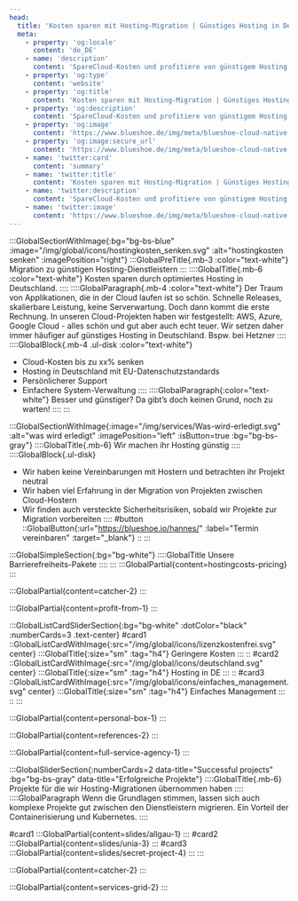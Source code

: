 ```yaml
---
head:
  title: 'Kosten sparen mit Hosting-Migration | Günstiges Hosting in Deutschland'
  meta:
    - property: 'og:locale'
      content: 'de_DE'
    - name: 'description'
      content: 'SpareCloud-Kosten und profitiere von günstigem Hosting in Deutschland. Wir haben viel Erfahrung in der Migration von Projekten von AWA, Google, Azure zu einem deutschen Anbieter.'
    - property: 'og:type'
      content: 'website'
    - property: 'og:title'
      content: 'Kosten sparen mit Hosting-Migration | Günstiges Hosting in Deutschland'
    - property: 'og:description'
      content: 'SpareCloud-Kosten und profitiere von günstigem Hosting in Deutschland. Wir haben viel Erfahrung in der Migration von Projekten von AWA, Google, Azure zu einem deutschen Anbieter.'
    - property: 'og:image'
      content: 'https://www.blueshoe.de/img/meta/blueshoe-cloud-native-devlopment.png'
    - property: 'og:image:secure_url'
      content: 'https://www.blueshoe.de/img/meta/blueshoe-cloud-native-devlopment.png'
    - name: 'twitter:card'
      content: 'summary'
    - name: 'twitter:title'
      content: 'Kosten sparen mit Hosting-Migration | Günstiges Hosting in Deutschland'
    - name: 'twitter:description'
      content: 'SpareCloud-Kosten und profitiere von günstigem Hosting in Deutschland. Wir haben viel Erfahrung in der Migration von Projekten von AWA, Google, Azure zu einem deutschen Anbieter.'
    - name: 'twitter:image'
      content: 'https://www.blueshoe.de/img/meta/blueshoe-cloud-native-devlopment.png'
---
```


:::GlobalSectionWithImage{:bg="bg-bs-blue" :image="/img/global/icons/hostingkosten_senken.svg" :alt="hostingkosten senken" :imagePosition="right"}
:::GlobalPreTitle{.mb-3 :color="text-white"}
Migration zu günstigen Hosting-Dienstleistern
:::
::::GlobalTitle{.mb-6 :color="text-white"}
Kosten sparen durch optimiertes Hosting in Deutschland.
::::
::::GlobalParagraph{.mb-4 :color="text-white"}
Der Traum von Applikationen, die in der Cloud laufen ist so schön. Schnelle Releases, skalierbare Leistung, keine Serverwartung. Doch dann kommt die erste Rechnung. In unseren Cloud-Projekten haben wir festgestellt: AWS, Azure, Google Cloud - alles schön und gut aber auch echt teuer. Wir setzen daher immer häufiger auf günstiges Hosting in Deutschland. Bspw. bei Hetzner
::::
::::GlobalBlock{.mb-4 .ul-disk :color="text-white"}
- Cloud-Kosten bis zu xx% senken
- Hosting in Deutschland mit EU-Datenschutzstandards
- Persönlicherer Support
- Einfachere System-Verwaltung
::::
::::GlobalParagraph{:color="text-white"}
Besser und günstiger? Da gibt’s doch keinen Grund, noch zu warten!
::::
:::


<!--- Wir machen ihr Hosting günstig --->
:::GlobalSectionWithImage{:image="/img/services/Was-wird-erledigt.svg" :alt="was wird erledigt" :imagePosition="left" :isButton=true :bg="bg-bs-gray"}
::::GlobalTitle{.mb-6}
Wir machen ihr Hosting günstig
::::
::::GlobalBlock{.ul-disk}
- Wir haben keine Vereinbarungen mit Hostern und betrachten ihr Projekt neutral
- Wir haben viel Erfahrung in der Migration von Projekten zwischen Cloud-Hostern
- Wir finden auch versteckte Sicherheitsrisiken, sobald wir Projekte zur Migration vorbereiten
::::
#button
::GlobalButton{:url="https://blueshoe.io/hannes/" :label="Termin vereinbaren" :target="_blank"}
::
:::

<!--- Pricing --->
:::GlobalSimpleSection{:bg="bg-white"}
::::GlobalTitle
Unsere Barrierefreiheits-Pakete
::::
:::
:::GlobalPartial{content=hostingcosts-pricing}
:::

<!--- Call an expert --->
:::GlobalPartial{content=catcher-2}
:::

<!--- Profitiere von: --->
:::GlobalPartial{content=profit-from-1}
:::


<!--- Profitiere von: Boxen --->
:::GlobalListCardSliderSection{:bg="bg-white" :dotColor="black" :numberCards=3 .text-center}
#card1
::GlobalListCardWithImage{:src="/img/global/icons/lizenzkostenfrei.svg" center}
:::GlobalTitle{:size="sm" :tag="h4"}
Geringere Kosten
:::
::
#card2
::GlobalListCardWithImage{:src="/img/global/icons/deutschland.svg" center}
:::GlobalTitle{:size="sm" :tag="h4"}
Hosting in DE
:::
::
#card3
::GlobalListCardWithImage{:src="/img/global/icons/einfaches_management.svg" center}
:::GlobalTitle{:size="sm" :tag="h4"}
Einfaches Management
:::
::
:::

<!--- persönlicher Kontakt --->
:::GlobalPartial{content=personal-box-1}
:::

<!--- Referenzen --->
:::GlobalPartial{content=references-2}
:::

<!--- Wir betreuen auch komplette Projekte --->
:::GlobalPartial{content=full-service-agency-1}
:::



<!--- Projekte --->
:::GlobalSliderSection{:numberCards=2 data-title="Successful projects" :bg="bg-bs-gray" data-title="Erfolgreiche Projekte"}
::::GlobalTitle{.mb-6}
Projekte für die wir Hosting-Migrationen übernommen haben
::::
::::GlobalParagraph
Wenn die Grundlagen stimmen, lassen sich auch komplexe Projekte gut zwischen den Dienstleistern migrieren. Ein Vorteil der Containerisierung und Kubernetes.
::::

#card1
  :::GlobalPartial{content=slides/allgau-1}
  :::
#card2
  :::GlobalPartial{content=slides/unia-3}
  :::
#card3
  :::GlobalPartial{content=slides/secret-project-4}
  :::
:::





<!--- Call an expert --->
:::GlobalPartial{content=catcher-2}
:::


<!--- Service Grid --->
:::GlobalPartial{content=services-grid-2}
:::